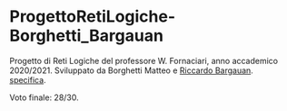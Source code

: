 # ProgettoRetiLogiche-Borghetti_Bargauan

Progetto di Reti Logiche del professore W. Fornaciari, anno accademico 2020/2021.
Sviluppato da Borghetti Matteo e [Riccardo Bargauan](https://github.com/RiccardoB98).\
[specifica](https://github.com/BorghettiMatteo/ProgettoRetiLogiche-Borghetti_Bargauan/blob/main/sepcifica_2020_2021.pdf).

Voto finale: 28/30.
